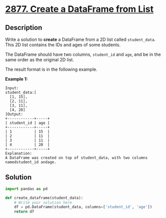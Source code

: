 # [2877. Create a DataFrame from List](https://leetcode.com/problems/create-a-dataframe-from-list/?envType=study-plan-v2&envId=introduction-to-pandas&lang=pythondata)

## Description

Write a solution to **create** a DataFrame from a 2D list called `student_data`. This 2D list contains the IDs and ages of some students.

The DataFrame should have two columns, `student_id` and `age`, and be in the same order as the original 2D list.

The result format is in the following example.

**Example 1:**

```
Input:
student_data:[
  [1, 15],
  [2, 11],
  [3, 11],
  [4, 20]
]Output:
+------------+-----+
| student_id | age |
+------------+-----+
| 1          | 15  |
| 2          | 11  |
| 3          | 11  |
| 4          | 20  |
+------------+-----+
Explanation:
A DataFrame was created on top of student_data, with two columns namedstudent_id andage.
```

## Solution

```python
import pandas as pd

def create_dataframe(student_data):
    # Write your solution here
    df = pd.DataFrame(student_data, columns=['student_id', 'age'])
    return df
```